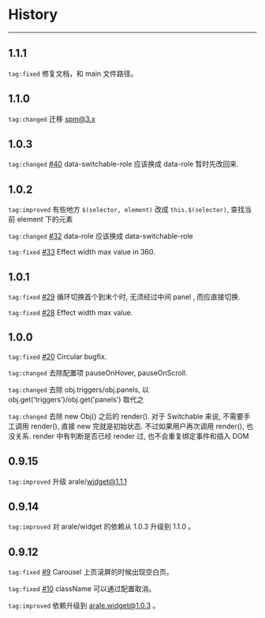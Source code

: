 # History

---

## 1.1.1

`tag:fixed` 修复文档，和 main 文件路径。

## 1.1.0

`tag:changed` 迁移 spm@3.x

## 1.0.3

`tag:changed` [#40](https://github.com/aralejs/switchable/issues/40) data-switchable-role 应该换成 data-role 暂时先改回来.


## 1.0.2

`tag:improved` 有些地方 `$(selector, element)` 改成 `this.$(selector)`, 查找当前 element 下的元素

`tag:changed` [#32](https://github.com/aralejs/switchable/issues/32) data-role 应该换成 data-switchable-role

`tag:fixed` [#33](https://github.com/aralejs/switchable/issues/33) Effect width max value in 360.

## 1.0.1

`tag:fixed` [#29](https://github.com/aralejs/switchable/issues/29) 循环切换首个到末个时, 无须经过中间 panel , 而应直接切换.

`tag:fixed` [#28](https://github.com/aralejs/switchable/issues/28) Effect width max value.

## 1.0.0

`tag:fixed` [#20](https://github.com/aralejs/switchable/issues/20) Circular bugfix.

`tag:changed` 去除配置项 pauseOnHover, pauseOnScroll.

`tag:changed` 去除 obj.triggers/obj.panels, 以 obj.get('triggers')/obj.get('panels') 取代之

`tag:changed` 去除 new Obj() 之后的 render(). 对于 Switchable 来说, 不需要手工调用 render(), 直接 new 完就是初始状态.
不过如果用户再次调用 render(), 也没关系. render 中有判断是否已经 render 过, 也不会重复绑定事件和插入 DOM

## 0.9.15

`tag:improved` 升级 arale/widget@1.1.1

## 0.9.14

`tag:improved` 对 arale/widget 的依赖从 1.0.3 升级到 1.1.0 。

## 0.9.12

`tag:fixed` [#9](https://github.com/aralejs/switchable/issues/9) Carousel 上页滚屏的时候出现空白页。

`tag:fixed` [#10](https://github.com/aralejs/switchable/issues/10) className 可以通过配置取消。

`tag:improved` 依赖升级到 arale.widget@1.0.3 。

